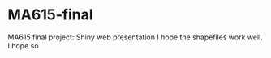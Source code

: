 # MA615-final
MA615 final project: Shiny web presentation
I hope the shapefiles work well. I hope so
